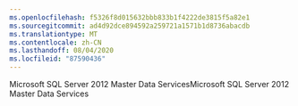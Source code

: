 ```yaml
---
ms.openlocfilehash: f5326f8d015632bbb833b1f4222de3815f5a82e1
ms.sourcegitcommit: ad4d92dce894592a259721a1571b1d8736abacdb
ms.translationtype: MT
ms.contentlocale: zh-CN
ms.lasthandoff: 08/04/2020
ms.locfileid: "87590436"
---
```

<span data-ttu-id="6328c-101">Microsoft SQL Server 2012 Master Data Services</span><span class="sxs-lookup"><span data-stu-id="6328c-101">Microsoft SQL Server 2012 Master Data Services</span></span>
